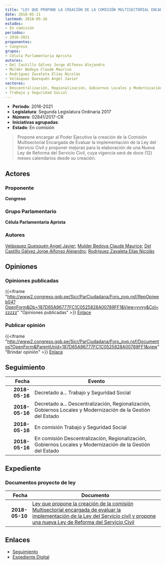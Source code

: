 ```yaml
---
title: "LEY QUE PROPONE LA CREACIÓN DE LA COMISIÓN MULTISECTORIAL ENCARGADA DE EVALUAR LA IMPLEMENTACIÓN DE LA LEY DEL SERVICIO CIVIL Y PROPONER UNA NUEVA LEY DE REFORMA DEL SERVICIO CIVIL"
date: 2018-05-11
lastmod: 2018-05-16
estados:
- En comisión
periodos:
- 2016-2021
proponentes:
- Congreso
grupos:
- Célula Parlamentaria Aprista
autores:
- Del Castillo Gálvez Jorge Alfonso Alejandro
- Mulder Bedoya Claude Maurice
- Rodríguez Zavaleta Elías Nicolás
- Velásquez Quesquén Angel Javier
sectores:
- Descentralización, Regionalización, Gobiernos Locales y Modernización de la Gestión del Estado
- Trabajo y Seguridad Social
---
```

- **Periodo**: 2016-2021
- **Legislatura**: Segunda Legislatura Ordinaria 2017
- **Número**: 02841/2017-CR
- **Iniciativas agrupadas**: 
- **Estado**: En comisión

> Propone encargar al Poder Ejecutivo la creación de la Comisión Multisectorial Encargada de Evaluar la implementación de la Ley del Servicio Civil y proponer mejoras para la elaboración de una Nueva Ley de Reforma del Servicio Civil, cuya vigencia será de doce (12) meses calendarios desde su creación.


## Actores

### Proponente

**Congreso**

### Grupo Parlamentario

**Célula Parlamentaria Aprista**

### Autores

[Velásquez Quesquén Angel Javier](mailto:mailto:jvelasquezq@congreso.gob.pe); [Mulder Bedoya Claude Maurice](mailto:mailto:mmulder@congreso.gob.pe); [Del Castillo Gálvez Jorge Alfonso Alejandro](mailto:mailto:jdelcastillo@congreso.gob.pe); [Rodríguez Zavaleta Elías Nicolás](mailto:mailto:erodriguez@congreso.gob.pe)

## Opiniones

### Opiniones publicadas

{{<iframe "http://www2.congreso.gob.pe/Sicr/ParCiudadana/Foro_pvp.nsf/RepOpiweb04?OpenForm&Db=187D65A96777FC1C0525828A00789FF1&View=yyyy&Col=zzzzz" "Opiniones publicadas" >}}
[Enlace](http://www2.congreso.gob.pe/Sicr/ParCiudadana/Foro_pvp.nsf/RepOpiweb04?OpenForm&Db=187D65A96777FC1C0525828A00789FF1&View=yyyy&Col=zzzzz)

### Publicar opinión

{{<iframe "http://www2.congreso.gob.pe/Sicr/ParCiudadana/Foro_pvp.nsf/Documentos?OpenForm&ParentUnid=187D65A96777FC1C0525828A00789FF1&view" "Brindar opinión" >}}
[Enlace](http://www2.congreso.gob.pe/Sicr/ParCiudadana/Foro_pvp.nsf/Documentos?OpenForm&ParentUnid=187D65A96777FC1C0525828A00789FF1&view)


## Seguimiento

| Fecha | Evento |
|------:|--------|
| **2018-05-16** | Decretado a... Trabajo y Seguridad Social |
| **2018-05-16** | Decretado a... Descentralización, Regionalización, Gobiernos Locales y Modernización de la Gestión del Estado |
| **2018-05-16** | En comisión Trabajo y Seguridad Social |
| **2018-05-16** | En comisión Descentralización, Regionalización, Gobiernos Locales y Modernización de la Gestión del Estado |

## Expediente

### Documentos proyecto de ley

| Fecha | Documento |
|------:|-----------|
| **2018-05-10** | [Ley que propone la creación de la comisión Multisectorial encargada de evaluar la implementación de la Ley del Servicio civil y propone una nueva Ley de Reforma del Servicio Civil](http://www.leyes.congreso.gob.pe/Documentos/2016_2021/Proyectos_de_Ley_y_de_Resoluciones_Legislativas/PL0284120180511..pdf) |

## Enlaces

- [Seguimiento](http://www2.congreso.gob.pe/Sicr/TraDocEstProc/CLProLey2016.nsf/f7fff46988ca05b1052578e100829cc7/930cf87203d92c080525828a0059c32c?OpenDocument)
- [Expediente Digital](http://www2.congreso.gob.pe/Sicr/TraDocEstProc/Expvirt_2011.nsf/visbusqptramdoc1621/02841?opendocument)

